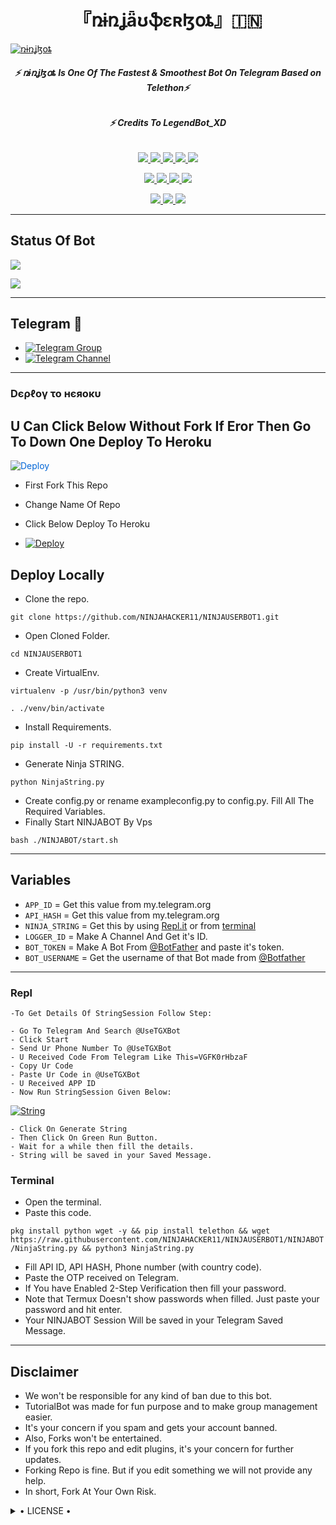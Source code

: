 <h1 align="center">
<b> 『ռɨռʝǟʊֆɛʀɮօȶ』🇮🇳 </b>
</h1>

[![ռɨռʝɮօȶ](https://te.legra.ph/file/1fef0a4acf69bfb85c511.jpg)](https://github.com/NINJAHACKER11/NINJAUSERBOT)

<h6 align="center">
  <b>⚡ ռɨռʝɮօȶ Is One Of The Fastest & Smoothest Bot On Telegram Based on Telethon⚡</b>
</h6>

<h6 align="center">
  <b>⚡ Credits To LegendBot_XD </b>
</h6>

<p align="center">
<a href="https://github.com/NINJAHACKER11/NINJAUSERBOT" alt="GitHub closed issues"> <img src="https://img.shields.io/github/issues-closed-raw/NINJHACKER11/NINJAUSERBOT?style=flat&logo=github&color=success" /> </a>
<a href="https://github.com/NINJAHACKER11/NINJAUSERBOT/graphs/contributors" alt="GitHub contributors"> <img src="https://img.shields.io/github/contributors/NINJHACKER11/NINJAUSERBOT?style=flat&logo=github" /> </a>
<a href="https://github.com/NINJAHACKER11/NINJAUSERBOT/network/members" alt="GitHub forks"> <img src="https://img.shields.io/github/forks/NINJHACKER11/NINJAUSERBOT?label=Forks&logo=github" /> </a>
<a href="https://github.com/NINJAHACKER11/NINJAUSERBOT" alt="GitHub closed pull requests"> <img src="https://img.shields.io/github/issues-pr-closed-raw/NINJHACKER11/NINJAUSERBOT?color=success" /> </a>
<a href="https://github.com/NINJAHACKER11/NINJAUSERBOT" alt="GitHub issues"> <img src="https://img.shields.io/github/issues-raw/NINJHACKER11/NINJAUSERBOT?style=flat&logo=github&color=yellow" /> </a>
</p>
<p align="center">
<a href="https://www.python.org/" alt="made-with-python"> <img src="https://img.shields.io/badge/Made%20with-Python-1f425f.svg?style=flat&logo=python&color=blue" /> </a>
<a href="https://github.com/NINJAHACKER11/NINJAUSERBOT" alt="Docker!"> <img src="https://aleen42.github.io/badges/src/docker.svg" /> </a>
<a href="https://github.com/NINJAHACKER11/NINJAUSERBOT" alt="GitHub repo size"> <img src="https://img.shields.io/github/repo-size/NINJHACKER11/NINJAUSERBOT" /> </a>
<a href="https://github.com/NINJAHACKER11/NINJAUSERBOT/blob/master/LICENSE" alt="GPLv3 license"> <img src="https://img.shields.io/badge/License-GPLv3-blue.svg" /> </a>
</p>
<p align="center">
<a href="https://t.me/officialninjauserbot" alt="Telegram!"> <img src="https://aleen42.github.io/badges/src/telegram.svg" /> </a>
<a href="https://github.com/NINJAHACKER11/NINJAUSERBOT/graphs/commit-activity" alt="Maintenance"> <img src="https://img.shields.io/badge/Maintained%3F-yes-green.svg" /> </a>
<a href="https://makeapullrequest.com" alt="PRs Welcome"> <img src="https://img.shields.io/badge/PRs-welcome-brightgreen.svg?style=flat-square" /> </a>
</p>

------
## Status Of Bot 

<p align="left">
    <a href="https://github.com/NINJAHACKER11/NINJAUSERBOT/network/members"><img src="https://img.shields.io/github/forks/NINJHACKER11/NINJAUSERBOT?label=Forks&logoColor=Black&style=social"></a><p align="left"><a href="https://github.com/NINJAHACKER11/NINJAUSERBOT/stargazers"><img src="https://img.shields.io/github/stars/NINJHACKER11/NINJAUSERBOT?logoColor=Blue&style=social"></a><p align="left"><a href="https://github.com/NINJAHACKER11/NINJAUSERBOT"></a><p align="left"><a href="https://github.com/NINJAHACKER11/NINJAUSERBOT?"></a>

------
## Telegram 🏪
- [![Telegram Group](https://img.shields.io/badge/Telegram-Group-brightgreen)](https://t.me/Ninjauserbot_op)
- [![Telegram Channel](https://img.shields.io/badge/Telegram-Channel-brightgreen)](https://t.me/officialninjabotsupport)


------------
<h3> Dєρℓογ το нєяοκυ </h3>

## U Can Click Below Without Fork If Eror Then Go To Down One Deploy To Heroku

<a href="https://heroku.com/deploy/" rel="nofollow" style="background-color: initial; box-sizing: border-box; color: #0366d6; text-decoration-line: none;"><img alt="Deploy" data-canonical-src="https://www.herokucdn.com/deploy/button.svg" src="https://camo.githubusercontent.com/83b0e95b38892b49184e07ad572c94c8038323fb/68747470733a2f2f7777772e6865726f6b7563646e2e636f6d2f6465706c6f792f627574746f6e2e737667" style="border-style: none; box-sizing: initial; max-width: 100%;" /></a></div>
</a>

- First Fork This Repo

- Change Name Of Repo

- Click Below Deploy To Heroku


- [![Deploy](https://te.legra.ph/file/a4fbe1b0f09505faaef7d.png)](https://heroku.com/deploy/)

## Deploy Locally

- Clone the repo. 

`git clone https://github.com/NINJAHACKER11/NINJAUSERBOT1.git`
- Open Cloned Folder.

`cd NINJAUSERBOT1`
- Create VirtualEnv.

`virtualenv -p /usr/bin/python3 venv`

`. ./venv/bin/activate`
- Install Requirements.

`pip install -U -r requirements.txt`
- Generate Ninja STRING.

`python NinjaString.py`
- Create config.py or rename exampleconfig.py to config.py. Fill All The Required Variables.
- Finally Start NINJABOT By Vps

`bash ./NINJABOT/start.sh`

---------

## Variables

- `APP_ID`  =  Get this value from my.telegram.org
- `API_HASH`  =  Get this value from my.telegram.org
- `NINJA_STRING`  =  Get this by using [Repl.it](#Repl) or from [terminal](#Terminal)
- `LOGGER_ID`  =  Make A Channel And Get it's ID.
- `BOT_TOKEN`  =  Make A Bot From [@BotFather](https://t.me/botfather) and paste it's token.
- `BOT_USERNAME`  =  Get the username of that Bot made from [@Botfather](https://t.me/botfather)

------
### Repl


    -To Get Details Of StringSession Follow Step: 

    - Go To Telegram And Search @UseTGXBot
    - Click Start
    - Send Ur Phone Number To @UseTGXBot
    - U Received Code From Telegram Like This=VGFK0rHbzaF
    - Copy Ur Code
    - Paste Ur Code in @UseTGXBot
    - U Received APP ID
    - Now Run StringSession Given Below:
   

[![String](https://te.legra.ph/file/2b94e5add96e8f73bb33b.jpg)](https://replit.com/@DARKDEVIL10/ninjauserbot#main.py) 

    - Click On Generate String
    - Then Click On Green Run Button.
    - Wait for a while then fill the details.
    - String will be saved in your Saved Message.


### Terminal
- Open the terminal.
- Paste this code.

`pkg install python wget -y && pip install telethon && wget https://raw.githubusercontent.com/NINJAHACKER11/NINJAUSERBOT1/NINJABOT/NinjaString.py && python3 NinjaString.py`
- Fill API ID, API HASH, Phone number (with country code).
- Paste the OTP received on Telegram.
- If You have Enabled 2-Step Verification then fill your password.
- Note that Termux Doesn't show passwords when filled. Just paste your password and hit enter.
- Your NINJABOT Session Will be saved in your Telegram Saved Message.


------
## Disclaimer
- We won't be responsible for any kind of ban due to this bot.
- TutorialBot was made for fun purpose and to make group management easier.
- It's your concern if you spam and gets your account banned.
- Also, Forks won't be entertained.
- If you fork this repo and edit plugins, it's your concern for further updates.
- Forking Repo is fine. But if you edit something we will not provide any help.
- In short, Fork At Your Own Risk.

<details>

  <summary> • LICENSE • </summary>

![](https://www.gnu.org/graphics/gplv3-or-later.png)

NINJAHACKER11

Poject [ռɨռʝɮօȶ](https://github.com/NINJAHACKER11/NINJAUSERBOT) is free software: you can redistribute it and/or modify

it under the terms of the GNU General Public License as published by

the Free Software Foundation, either version 3 of the License, or

(at your option) any later version.

This program is distributed in the hope that it will be useful,

but WITHOUT ANY WARRANTY; without even the implied warranty of

MERCHANTABILITY or FITNESS FOR A PARTICULAR PURPOSE.  See the

GNU General Public License for more details.

You should have received a copy of the GNU General Public License

along with this program. If not, see <https://www.gnu.org/licenses/>.

</details>
